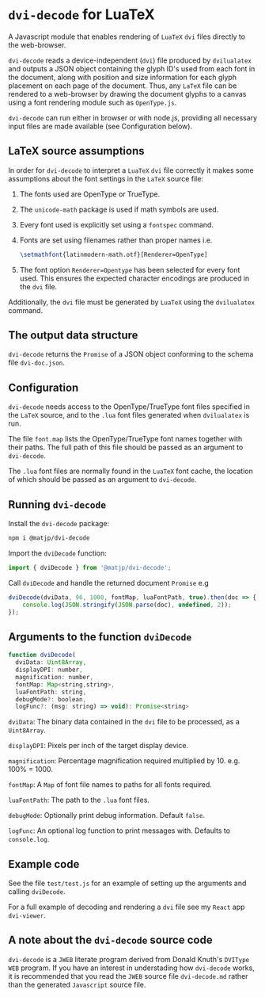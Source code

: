 # `dvi-decode` for LuaTeX

A Javascript module that enables rendering of `LuaTeX` `dvi` files directly to the web-browser.

`dvi-decode` reads a device-independent (`dvi`) file produced by `dvilualatex` and outputs a JSON object containing the glyph ID's used from each font in the document, along with position and size information for each glyph placement on each page of the document. Thus, any `LaTeX` file can be  rendered to a web-browser by drawing the document glyphs to a canvas using a font rendering module such as `OpenType.js`.

`dvi-decode` can run either in browser or with node.js, providing all necessary input files are made available (see Configuration below).

## LaTeX source assumptions

In order for `dvi-decode` to interpret a `LuaTeX` `dvi` file correctly it makes some assumptions about the font settings in the `LaTeX` source file:

1. The fonts used are OpenType or TrueType.
2. The `unicode-math` package is used if math symbols are used.
3. Every font used is explicitly set using a `fontspec` command.
4. Fonts are set using filenames rather than proper names i.e.

    ```latex
    \setmathfont{latinmodern-math.otf}[Renderer=OpenType]
    ```

5. The font option `Renderer=Opentype` has been selected for every font used. This ensures the expected character encodings are produced in the `dvi` file.

Additionally, the `dvi` file must be generated by `LuaTeX` using the `dvilualatex` command.

## The output data structure

`dvi-decode` returns the `Promise` of a JSON object conforming to the schema file `dvi-doc.json`.

## Configuration

`dvi-decode` needs access to the OpenType/TrueType font files specified in the `LaTeX` source, and to the `.lua` font files generated when `dvilualatex` is run.

The file `font.map` lists the OpenType/TrueType font names together with their paths. The full path of this file should be passed as an argument to `dvi-decode`.

The `.lua` font files are normally found in the `LuaTeX` font cache, the location of which should be passed as an argument to `dvi-decode`.

## Running `dvi-decode`

Install the `dvi-decode` package:

```sh
npm i @matjp/dvi-decode
```

Import the `dviDecode` function:

```js
import { dviDecode } from '@matjp/dvi-decode';
```

Call `dviDecode` and handle the returned document `Promise` e.g

```js
dviDecode(dviData, 96, 1000, fontMap, luaFontPath, true).then(doc => {
    console.log(JSON.stringify(JSON.parse(doc), undefined, 2));
});
```

## Arguments to the function `dviDecode`

```js
function dviDecode(
  dviData: Uint8Array,
  displayDPI: number, 
  magnification: number,
  fontMap: Map<string,string>,
  luaFontPath: string,
  debugMode?: boolean,
  logFunc?: (msg: string) => void): Promise<string>
```

`dviData`: The binary data contained in the `dvi` file to be processed, as a `Uint8Array`.

`displayDPI`: Pixels per inch of the target display device.

`magnification`: Percentage magnification required multiplied by 10. e.g. 100% = 1000.

`fontMap`: A `Map` of font file names to paths for all fonts required.

`luaFontPath`: The path to the `.lua` font files.

`debugMode`: Optionally print debug information. Default `false`.

`logFunc`: An optional log function to print messages with. Defaults to `console.log`.

## Example code

See the file `test/test.js` for an example of setting up the arguments and calling `dviDecode`.

For a full example of decoding and rendering a `dvi` file see my `React` app `dvi-viewer`.

## A note about the `dvi-decode` source code

`dvi-decode` is a `JWEB` literate program derived from Donald Knuth's `DVIType` `WEB` program. If you have an interest in understading how `dvi-decode` works, it is recommended that you read the `JWEB` source file `dvi-decode.md` rather than the generated `Javascript` source file.
